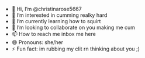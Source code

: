 - 👋 Hi, I’m @christinarose5667
- 👀 I’m interested in cumming realky hard
- 🌱 I’m currently learning how to squirt
- 💞️ I’m looking to collaborate on you making me cum
- 📫 How to reach me inbox me here 
- 😄 Pronouns: she/her
- ⚡ Fun fact: im rubbing my clit rn thinking about you ;) 

<!---
christinarose5667/christinarose5667 is a ✨ special ✨ repository because its `README.md` (this file) appears on your GitHub profile.
You can click the Preview link to take a look at your changes.
--->
